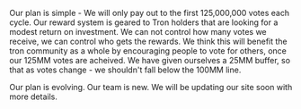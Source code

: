 Our plan is simple - We will only pay out to the first 125,000,000 votes each cycle.  Our reward system is geared to Tron holders that are looking for a modest return on investment.  We can not control how many votes we receive, we can control who gets the rewards.  We think this will benefit the tron community as a whole by encouraging people to vote for others, once our 125MM votes are acheived.  We have given ourselves a 25MM buffer, so that as votes change - we shouldn't fall below the 100MM line.

Our plan is evolving.  Our team is new.  We will be updating our site soon with more details.
